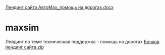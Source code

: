 [Лендинг сайта АвтоМах_помощь на дорогах.docx](https://github.com/maxsim200/maxsim/files/8478585/_.docx)
# maxsim
Лейдинг по теме техническая поддержка - помощь на дорогах
[Бочков лендинг сайта.zip](https://github.com/maxsim200/maxsim/files/8518546/default.zip)
